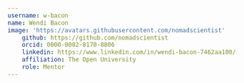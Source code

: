 ```yaml
---
username: w-bacon
name: Wendi Bacon
image: 'https://avatars.githubusercontent.com/nomadscientist'
    github: https://github.com/nomadscientist
    orcid: 0000-0002-8170-8806
    linkedin: https://www.linkedin.com/in/wendi-bacon-7462aa100/
    affiliation: The Open University
    role: Mentor
---
```

